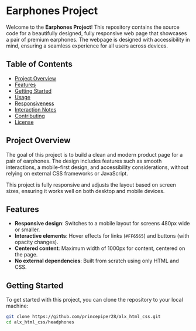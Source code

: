 # Earphones Project

Welcome to the **Earphones Project**! This repository contains the source code for a beautifully designed, fully responsive web page that showcases a pair of premium earphones. The webpage is designed with accessibility in mind, ensuring a seamless experience for all users across devices.

## Table of Contents
- [Project Overview](#project-overview)
- [Features](#features)
- [Getting Started](#getting-started)
- [Usage](#usage)
- [Responsiveness](#responsiveness)
- [Interaction Notes](#interaction-notes)
- [Contributing](#contributing)
- [License](#license)

## Project Overview

The goal of this project is to build a clean and modern product page for a pair of earphones. The design includes features such as smooth interactions, a mobile-first design, and accessibility considerations, without relying on external CSS frameworks or JavaScript.

This project is fully responsive and adjusts the layout based on screen sizes, ensuring it works well on both desktop and mobile devices.

## Features

- **Responsive design**: Switches to a mobile layout for screens 480px wide or smaller.
- **Interactive elements**: Hover effects for links (`#FF6565`) and buttons (with opacity changes).
- **Centered content**: Maximum width of 1000px for content, centered on the page.
- **No external dependencies**: Built from scratch using only HTML and CSS.

## Getting Started

To get started with this project, you can clone the repository to your local machine:

```bash
git clone https://github.com/princepiper28/alx_html_css.git
cd alx_html_css/headphones

